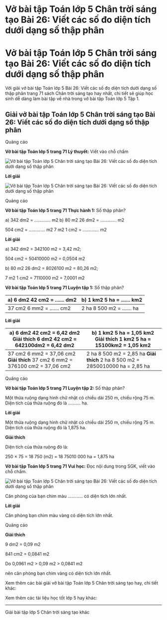 # Vở bài tập Toán lớp 5 Chân trời sáng tạo Bài 26: Viết các số đo diện tích dưới dạng số thập phân

# Vở bài tập Toán lớp 5 Chân trời sáng tạo Bài 26: Viết các số đo diện tích dưới dạng số thập phân

Với giải vở bài tập Toán lớp 5 Bài 26: Viết các số đo diện tích dưới dạng số thập phân trang 71 sách Chân trời sáng tạo hay nhất, chi tiết sẽ giúp học sinh dễ dàng làm bài tập về nhà trong vở bài tập Toán lớp 5 Tập 1.

## Giải vở bài tập Toán lớp 5 Chân trời sáng tạo Bài 26: Viết các số đo diện tích dưới dạng số thập phân

Quảng cáo

**Vở bài tập Toán lớp 5 trang 71 Lý thuyết:** Viết vào chỗ chấm

![Vở bài tập Toán lớp 5 Chân trời sáng tạo Bài 26: Viết các số đo diện tích dưới dạng số thập phân](https://vietjack.com/vbt-toan-5-ct/images/bai-26-viet-cac-so-do-dien-tich-duoi-dang-so-thap-phan.PNG)

**Lời giải**

![Vở bài tập Toán lớp 5 Chân trời sáng tạo Bài 26: Viết các số đo diện tích dưới dạng số thập phân](https://vietjack.com/vbt-toan-5-ct/images/bai-26-viet-cac-so-do-dien-tich-duoi-dang-so-thap-phan-1.PNG)

Quảng cáo

**Vở bài tập Toán lớp 5 trang 71 Thực hành 1:** Số thập phân?

a) 342 dm2 = ............. m2 b) 80 m2 26 dm2 = ............. m2

504 cm2 = ............. m2 7 m2 1 cm2 = ............. m2

**Lời giải**

a) 342 dm2 = 342100 m2 = 3,42 m2; 

504 cm2 = 50410000 m2 = 0,0504 m2

b) 80 m2 26 dm2 = 8026100 m2 = 80,26 m2; 

7 m2 1 cm2 = 7110000 m2 = 7,0001 m2

**Vở bài tập Toán lớp 5 trang 71 Luyện tập 1:** Số thập phân?

a) 6 dm2 42 cm2 = ....... dm2 |  b) 1 km2 5 ha = ....... km2  
---|---  
37 cm2 6 mm2 = ....... cm2 |  2 ha 8 500 m2 = ....... ha  
  
**Lời giải**

a) 6 dm2 42 cm2 = 6,42 dm2 **Giải thích** 6 dm2 42 cm2 = 642100dm2 = 6,42 dm2 |  b) 1 km2 5 ha = 1,05 km2 **Giải thích** 1 km2 5 ha = 15100km2 = 1,05 km2  
---|---  
37 cm2 6 mm2 = 37,06 cm2 **Giải thích** 37 cm2 6 mm2 = 376100 cm2 = 37,06 cm2 |  2 ha 8 500 m2 = 2,85 ha **Giải thích** 2 ha 8 500 m2 = 2850010000 ha = 2,85 ha  
  
Quảng cáo

**Vở bài tập Toán lớp 5 trang 71 Luyện tập 2:** Số thập phân?

Một thửa ruộng dạng hình chữ nhật có chiều dài 250 m, chiều rộng 75 m. Diện tích của thửa ruộng đó là .......... ha.

**Lời giải**

Một thửa ruộng dạng hình chữ nhật có chiều dài 250 m, chiều rộng 75 m. Diện tích của thửa ruộng đó là 1,875 ha.

**Giải thích**

Diện tích của thửa ruộng đó là:

250 × 75 = 18 750 (m2) = 18 75010 000 ha = 1,875 ha 

**Vở bài tập Toán lớp 5 trang 71 Vui học:** Đọc nội dung trong SGK, viết vào chỗ chấm.

![Vở bài tập Toán lớp 5 Chân trời sáng tạo Bài 26: Viết các số đo diện tích dưới dạng số thập phân](https://vietjack.com/vbt-toan-5-ct/images/bai-26-viet-cac-so-do-dien-tich-duoi-dang-so-thap-phan-2.PNG)

Căn phòng của bạn chim màu ............ có diện tích lớn nhất.

**Lời giải**

Căn phòng bạn chim màu vàng có diện tích lớn nhất.

Quảng cáo

**Giải thích**

9 dm2 = 0,09 m2

841 cm2 = 0,0841 m2

Do 0,0961 m2 > 0,09 m2 > 0,0841 m2

nên căn phòng bạn chim vàng có diện tích lớn nhất.

Xem thêm các bài giải vở bài tập Toán lớp 5 Chân trời sáng tạo hay, chi tiết khác:

Xem thêm các tài liệu học tốt lớp 5 hay khác:

* * *

Giải bài tập lớp 5 Chân trời sáng tạo khác
